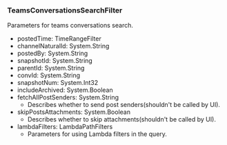 ### TeamsConversationsSearchFilter
Parameters for teams conversations search.

- postedTime: TimeRangeFilter
- channelNaturalId: System.String
- postedBy: System.String
- snapshotId: System.String
- parentId: System.String
- convId: System.String
- snapshotNum: System.Int32
- includeArchived: System.Boolean
- fetchAllPostSenders: System.String
  - Describes whether to send post senders(shouldn't be called by UI).
- skipPostsAttachments: System.Boolean
  - Describes whether to skip attachments(shouldn't be called by UI).
- lambdaFilters: LambdaPathFilters
  - Parameters for using Lambda filters in the query.

